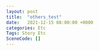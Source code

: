 ```yaml
---
layout: post
title:  "others_test"
date:   2021-12-15 08:00:00 +0000
categories: Etc
Tags: Story Etc
SceneCode: []
---
```

